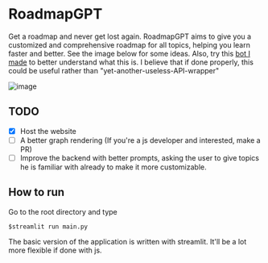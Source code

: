 # RoadmapGPT
Get a roadmap and never get lost again. RoadmapGPT aims to give you a customized and comprehensive roadmap for all topics, helping you learn faster and better. See the image below for some ideas. Also, try this [bot I made](https://poe.com/Roadmap) to better understand what this is. I believe that if done properly, this could be useful rather than "yet-another-useless-API-wrapper"

![image](https://github.com/robinroy03/RoadmapGPT/assets/115863770/6e59f80c-41cd-43fa-a642-002f808248e3)

## TODO

- [X] Host the website 
- [ ] A better graph rendering (If you're a js developer and interested, make a PR)
- [ ] Improve the backend with better prompts, asking the user to give topics he is familiar with already to make it more customizable.

## How to run

Go to the root directory and type 
```
$streamlit run main.py
```

The basic version of the application is written with streamlit. It'll be a lot more flexible if done with js.